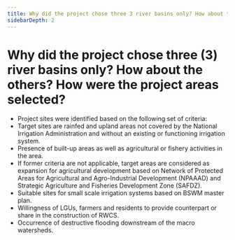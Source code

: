 ```yaml
---
title: Why did the project chose three 3 river basins only? How about the others? How were the project areas selected?
sidebarDepth: 2
---
```


# Why did the project chose three (3) river basins only? How about the others? How were the project areas selected?


 - Project sites were identified based on the following set of criteria: 
 - Target sites are rainfed and upland areas not covered by the National Irrigation Administration and without an existing or functioning irrigation system.
 - Presence of built-up areas as well as agricultural or fishery activities in the area. 
 - If former criteria are not applicable, target areas are considered as expansion for agricultural development based on Network of Protected Areas for Agricultural and Agro-Industrial Development (NPAAAD) and Strategic Agriculture and Fisheries Development Zone (SAFDZ). 
 - Suitable sites for small scale irrigation systems based on BSWM master plan.
 - Willingness of LGUs, farmers and residents to provide counterpart or share in the construction of RWCS. 
 - Occurrence of destructive flooding downstream of the macro watersheds.
